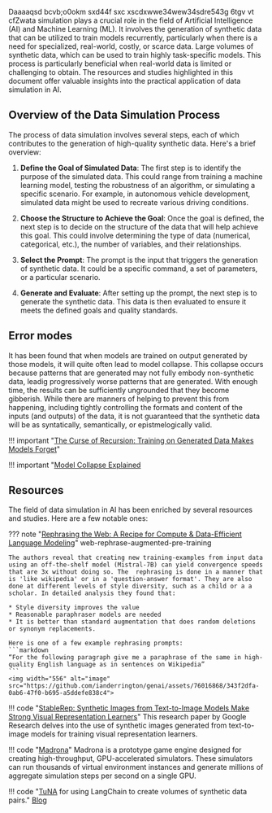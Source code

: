 Daaaaqsd bcvb;o0okm sxd44f sxc xscdxwwe34wew34sdre543g 6tgv  vt cfZwata simulation plays a crucial role in the field of Artificial Intelligence (AI) and Machine Learning (ML). It involves the generation of synthetic data that can be utilized to train models recurrently, particularly when there is a need for specialized, real-world, costly, or scarce data. Large volumes of synthetic data, which can be used to train highly task-specific models. This process is particularly beneficial when real-world data is limited or challenging to obtain. The resources and studies highlighted in this document offer valuable insights into the practical application of data simulation in AI.

## Overview of the Data Simulation Process

The process of data simulation involves several steps, each of which contributes to the generation of high-quality synthetic data. Here's a brief overview:

1. **Define the Goal of Simulated Data**: The first step is to identify the purpose of the simulated data. This could range from training a machine learning model, testing the robustness of an algorithm, or simulating a specific scenario. For example, in autonomous vehicle development, simulated data might be used to recreate various driving conditions.

2. **Choose the Structure to Achieve the Goal**: Once the goal is defined, the next step is to decide on the structure of the data that will help achieve this goal. This could involve determining the type of data (numerical, categorical, etc.), the number of variables, and their relationships.

3. **Select the Prompt**: The prompt is the input that triggers the generation of synthetic data. It could be a specific command, a set of parameters, or a particular scenario.

4. **Generate and Evaluate**: After setting up the prompt, the next step is to generate the synthetic data. This data is then evaluated to ensure it meets the defined goals and quality standards.

## Error modes

It has been found that when models are trained on output generated by those models, it will quite often lead to model collapse. This collapse occurs because patterns that are generated may not fully embody non-synthetic data, leadig progressively worse patterns that are generated. With enough time, the results can be sufficiently ungrounded that they become gibberish. While there are manners of helping to prevent this from happening, including tightly controlling the formats and content of the inputs (and outputs) of the data, it is not guaranteed that the synthetic data will be as syntatically, semantically, or epistmelogically valid. 

!!! important "[The Curse of Recursion: Training on Generated Data Makes Models Forget](https://arxiv.org/abs/2305.17493)"


!!! important "[Model Collapse Explained](https://www.techtarget.com/whatis/feature/"Model-collapse-explained-How-synthetic-training-data-breaks-AI)


## Resources

The field of data simulation in AI has been enriched by several resources and studies. Here are a few notable ones:

??? note "[Rephrasing the Web: A Recipe for Compute & Data-Efficient Language Modeling](https://arxiv.org/pdf/2401.16380.pdf)" web-rephrase-augmented-pre-training

    The authors reveal that creating new training-examples from input data using an off-the-shelf model (Mistral-7B) can yield convergence speeds that are 3x without doing so. The  rephrasing is done in a manner that is 'like wikipedia' or in a 'question-answer format'. They are also done at different levels of style diversity, such as a child or a a scholar. In detailed analysis they found that:
    
    * Style diversity improves the value
    * Reasonable paraphraser models are needed
    * It is better than standard augmentation that does random deletions or synonym replacements.
    
    Here is one of a few example rephrasing prompts: 
    ```markdown
    “For the following paragraph give me a paraphrase of the same in high-quality English language as in sentences on Wikipedia”
    ```
    <img width="556" alt="image" src="https://github.com/ianderrington/genai/assets/76016868/343f2dfa-0ab6-47f0-b695-a5ddefe838c4">


!!! code "[StableRep: Synthetic Images from Text-to-Image Models Make Strong Visual Representation Learners](https://github.com/google-research/syn-rep-learn)"
    This research paper by Google Research delves into the use of synthetic images generated from text-to-image models for training visual representation learners.

!!! code "[Madrona](https://github.com/shacklettbp/madrona)"
    Madrona is a prototype game engine designed for creating high-throughput, GPU-accelerated simulators. These simulators can run thousands of virtual environment instances and generate millions of aggregate simulation steps per second on a single GPU.

!!! code "[TuNA](https://replit.com/@olafblitz/tuna-asyncio?v=1&ref=blog.langchain.dev#main.py) for using LangChain to create volumes of synthetic data pairs."
    [Blog](https://blog.langchain.dev/introducing-tuna-a-tool-for-rapidly-generating-synthetic-fine-tuning-datasets/)



